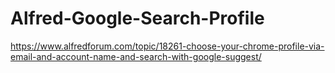 # Alfred-Google-Search-Profile
 
https://www.alfredforum.com/topic/18261-choose-your-chrome-profile-via-email-and-account-name-and-search-with-google-suggest/
